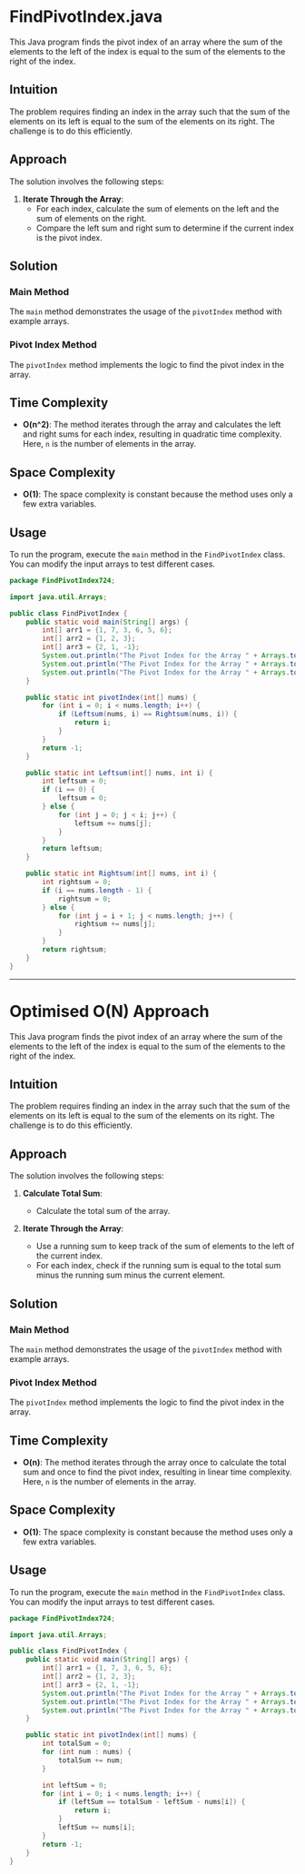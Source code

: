 # FindPivotIndex.java

This Java program finds the pivot index of an array where the sum of the elements to the left of the index is equal to the sum of the elements to the right of the index.

## Intuition

The problem requires finding an index in the array such that the sum of the elements on its left is equal to the sum of the elements on its right. The challenge is to do this efficiently.

## Approach

The solution involves the following steps:

1. **Iterate Through the Array**:
   - For each index, calculate the sum of elements on the left and the sum of elements on the right.
   - Compare the left sum and right sum to determine if the current index is the pivot index.

## Solution

### Main Method

The `main` method demonstrates the usage of the `pivotIndex` method with example arrays.

### Pivot Index Method

The `pivotIndex` method implements the logic to find the pivot index in the array.

## Time Complexity

- **O(n^2)**: The method iterates through the array and calculates the left and right sums for each index, resulting in quadratic time complexity. Here, `n` is the number of elements in the array.

## Space Complexity

- **O(1)**: The space complexity is constant because the method uses only a few extra variables.

## Usage

To run the program, execute the `main` method in the `FindPivotIndex` class. You can modify the input arrays to test different cases.

```java
package FindPivotIndex724;

import java.util.Arrays;

public class FindPivotIndex {
    public static void main(String[] args) {
        int[] arr1 = {1, 7, 3, 6, 5, 6};
        int[] arr2 = {1, 2, 3};
        int[] arr3 = {2, 1, -1};
        System.out.println("The Pivot Index for the Array " + Arrays.toString(arr1) + " is : " + pivotIndex(arr1));
        System.out.println("The Pivot Index for the Array " + Arrays.toString(arr2) + " is : " + pivotIndex(arr2));
        System.out.println("The Pivot Index for the Array " + Arrays.toString(arr3) + " is : " + pivotIndex(arr3));
    }

    public static int pivotIndex(int[] nums) {
        for (int i = 0; i < nums.length; i++) {
            if (Leftsum(nums, i) == Rightsum(nums, i)) {
                return i;
            } 
        }
        return -1;
    }

    public static int Leftsum(int[] nums, int i) {
        int leftsum = 0;
        if (i == 0) {
            leftsum = 0;
        } else {
            for (int j = 0; j < i; j++) {
                leftsum += nums[j];
            }
        }
        return leftsum;
    }

    public static int Rightsum(int[] nums, int i) {
        int rightsum = 0;
        if (i == nums.length - 1) {
            rightsum = 0;
        } else {
            for (int j = i + 1; j < nums.length; j++) {
                rightsum += nums[j];
            }
        }
        return rightsum;
    }
}
```

---
# Optimised O(N) Approach

This Java program finds the pivot index of an array where the sum of the elements to the left of the index is equal to the sum of the elements to the right of the index.

## Intuition

The problem requires finding an index in the array such that the sum of the elements on its left is equal to the sum of the elements on its right. The challenge is to do this efficiently.

## Approach

The solution involves the following steps:

1. **Calculate Total Sum**:
   - Calculate the total sum of the array.

2. **Iterate Through the Array**:
   - Use a running sum to keep track of the sum of elements to the left of the current index.
   - For each index, check if the running sum is equal to the total sum minus the running sum minus the current element.

## Solution

### Main Method

The `main` method demonstrates the usage of the `pivotIndex` method with example arrays.

### Pivot Index Method

The `pivotIndex` method implements the logic to find the pivot index in the array.

## Time Complexity

- **O(n)**: The method iterates through the array once to calculate the total sum and once to find the pivot index, resulting in linear time complexity. Here, `n` is the number of elements in the array.

## Space Complexity

- **O(1)**: The space complexity is constant because the method uses only a few extra variables.

## Usage

To run the program, execute the `main` method in the `FindPivotIndex` class. You can modify the input arrays to test different cases.

```java
package FindPivotIndex724;

import java.util.Arrays;

public class FindPivotIndex {
    public static void main(String[] args) {
        int[] arr1 = {1, 7, 3, 6, 5, 6};
        int[] arr2 = {1, 2, 3};
        int[] arr3 = {2, 1, -1};
        System.out.println("The Pivot Index for the Array " + Arrays.toString(arr1) + " is : " + pivotIndex(arr1));
        System.out.println("The Pivot Index for the Array " + Arrays.toString(arr2) + " is : " + pivotIndex(arr2));
        System.out.println("The Pivot Index for the Array " + Arrays.toString(arr3) + " is : " + pivotIndex(arr3));
    }

    public static int pivotIndex(int[] nums) {
        int totalSum = 0;
        for (int num : nums) {
            totalSum += num;
        }

        int leftSum = 0;
        for (int i = 0; i < nums.length; i++) {
            if (leftSum == totalSum - leftSum - nums[i]) {
                return i;
            }
            leftSum += nums[i];
        }
        return -1;
    }
}